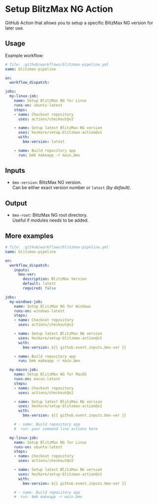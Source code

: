 # Setup BlitzMax NG Action
GitHub Action that allows you to setup a specific BlitzMax NG version for later use.

## Usage
Example workflow:
```yml
# file: .github/workflows/blitzmax-pipeline.yml
name: blitzmax-pipeline

on:
  workflow_dispatch:

jobs:
  my-linux-job:
    name: Setup BlitzMax NG for Linux
    runs-on: ubuntu-latest
    steps:
    - name: Checkout repository
      uses: actions/checkout@v2

    - name: Setup latest BlitzMax NG version
      uses: hezkore/setup-blitzmax-action@v1
      with:
        bmx-version: latest

    - name: Build repository app
      run: bmk makeapp -r main.bmx
```

## Inputs

* `bmx-version`: BlitzMax NG version.\
  Can be either exact version number or `latest` _(by default)_.

## Output

* `bmx-root`: BlitzMax NG root directory.\
  Useful if modules needs to be added.

## More examples
```yml
# file: .github/workflows/blitzmax-pipeline.yml
name: blitzmax-pipeline

on:
  workflow_dispatch:
    inputs:
      bmx-ver:
        description: BlitzMax Version
        default: latest
        required: false

jobs:
  my-windows-job:
    name: Setup BlitzMax NG for Windows
    runs-on: windows-latest
    steps:
    - name: Checkout repository
      uses: actions/checkout@v2

    - name: Setup latest BlitzMax NG version
      uses: hezkore/setup-blitzmax-action@v1
      with:
        bmx-version: ${{ github.event.inputs.bmx-ver }}

    - name: Build repository app
      run: bmk makeapp -r main.bmx

  my-macos-job:
    name: Setup BlitzMax NG for MacOS
    runs-on: macos-latest
    steps:
    - name: Checkout repository
      uses: actions/checkout@v2

    - name: Setup latest BlitzMax NG version
      uses: hezkore/setup-blitzmax-action@v1
      with:
        bmx-version: ${{ github.event.inputs.bmx-ver }}

    # - name: Build repository app
    #  run: your command line actions here

  my-linux-job:
    name: Setup BlitzMax NG for Linux
    runs-on: ubuntu-latest
    steps:
    - name: Checkout repository
      uses: actions/checkout@v2

    - name: Setup latest BlitzMax NG version
      uses: hezkore/setup-blitzmax-action@v1
      with:
        bmx-version: ${{ github.event.inputs.bmx-ver }}

    # - name: Build repository app
    #  run: bmk makeapp -r main.bmx
```